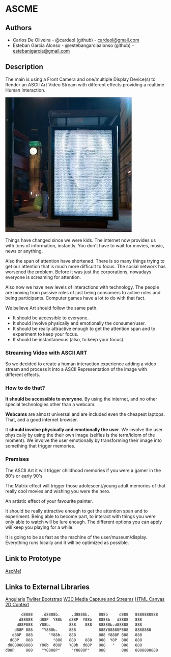 # ASCME                                                                               

## Authors
- Carlos De Oliveira - @cardeol (github) - cardeol@gmail.com 
- Esteban Garcia Alonso - @estebangarciaalonso (github) - estebanjgarcia@gmail.com

## Description

The main is using a Front Camera and one/multiple Display Device(s) to Render an ASCII Art Video Stream with different effects providing a realtime Human Interaction. 

![Example Image](https://raw.githubusercontent.com/cardeol/devart-template/master/project_images/womanascii.jpg "ASCII Video rendered in realtime")

Things have changed since we were kids. The internet now provides us with tons of information, instantly. You don't have to wait for movies, music, news or anything.

Also the span of attention have shortened. There is so many things trying to get our attention that is much more difficult to focus. The social network has worsened the problem. Before it was just the corporations, nowadays everyone is screaming for attention.

Also now we have new levels of interactions with technology. The people are moving from passive roles of just being consumers to active roles and being participants. Computer games have a lot to do with that fact.

We believe Art should follow the same path. 

- It should be accessible to everyone. 
- It should involve physically and emotionally the consumer/user.
- It should be really attractive enough to get the attention span and to experiment to keep your focus.
- It should be instantaneous (also, to keep your focus).
 
### Streaming Video with ASCII ART

So we decided to create a human interaction experience adding a video stream and process it into a ASCII Representation of the image with different effects.

### How to do that? 

<b>It should be accessible to everyone</b>. By using the internet, and no other special technologies other than a webcam. 

<b>Webcams</b> are almost universal and are included even the cheapest laptops. That, and a good internet browser.
 
It <b>should involve physically and emotionally the user</b>. We involve the user physically by using the their own image (selfies is the term/idiom of the moment). We involve the user emotionally by transforming their image into something that trigger memories.

### Premises ###

The ASCII Art it will trigger childhood memories if you were a gamer in the 80's or early 90's

The Matrix effect will trigger those adolescent/young adult memories of that really cool movies and wishing you were the hero.

An artistic effect of your favourite painter.

It should be really attractive enough to get the attention span and to experiment.
Being able to become part, to interact with things you were only able to watch will be lure enough.
The different options you can apply will keep you playing for a while.

It is going to be as fast as the machine of the user/museum/display. Everything runs locally and it will be optimized as possible.


## Link to Prototype 

[AscMe!](https://dl.dropboxusercontent.com/u/11648849/ascii/index.html "index.html")

## Links to External Libraries
 
[Angularjs](http://angularjs.org/ "Angular JS")
[Twiiter Bootstrap](http://getbootstrap.com/ "Twitter Bootstrap")
[W3C Media Capture and Streams](http://dev.w3.org/2011/webrtc/editor/getusermedia.html "W3C Media Captura and Streams")
[HTML Canvas 2D Context](http://www.w3.org/html/wg/drafts/2dcontext/html5_canvas/ "HTML Canvas 2D Context")


```
       d8888    .d8888b.     .d8888b.    888b     d888   8888888888
      d88888   d88P  Y88b   d88P  Y88b   8888b   d8888   888       
     d88P888   Y88b.        888    888   88888b.d88888   888       
    d88P 888    "Y888b.     888          888Y88888P888   8888888   
   d88P  888       "Y88b.   888          888 Y888P 888   888       
  d88P   888         "888   888    888   888  Y8P  888   888       
 d8888888888   Y88b  d88P   Y88b  d88P   888   "   888   888       
d88P     888    "Y8888P"     "Y8888P"    888       888   8888888888
```                                                                              
 
